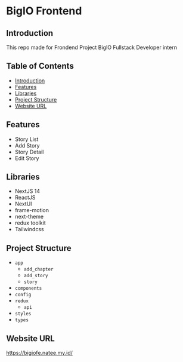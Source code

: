 # BigIO Frontend

## Introduction

This repo made for Frondend Project BigIO Fullstack Developer intern

## Table of Contents

- [Introduction](#introduction)
- [Features](#features)
- [Libraries](#libraries)
- [Project Structure](#project-structure)
- [Website URL](#website-url)

## Features

- Story List
- Add Story
- Story Detail
- Edit Story

## Libraries

- NextJS 14
- ReactJS
- NextUI
- frame-motion
- next-theme
- redux toolkit
- Tailwindcss

## Project Structure

- `app`
  - `add_chapter`
  - `add_story`
  - `story`
- `components`
- `config`
- `redux`
  - `api`
- `styles`
- `types`

## Website URL

<https://bigiofe.natee.my.id/>
